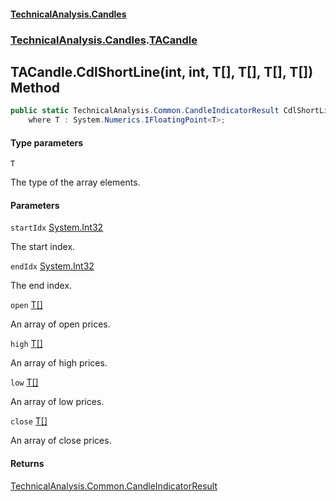 #### [TechnicalAnalysis.Candles](Atypical.TechnicalAnalysis.Candles.md 'Atypical.TechnicalAnalysis.Candles')
### [TechnicalAnalysis.Candles](Atypical.TechnicalAnalysis.Candles.md#TechnicalAnalysis.Candles 'TechnicalAnalysis.Candles').[TACandle](TACandle.md 'TechnicalAnalysis.Candles.TACandle')

## TACandle.CdlShortLine<T>(int, int, T[], T[], T[], T[]) Method

```csharp
public static TechnicalAnalysis.Common.CandleIndicatorResult CdlShortLine<T>(int startIdx, int endIdx, T[] open, T[] high, T[] low, T[] close)
    where T : System.Numerics.IFloatingPoint<T>;
```
#### Type parameters

<a name='TechnicalAnalysis.Candles.TACandle.CdlShortLine_T_(int,int,T[],T[],T[],T[]).T'></a>

`T`

The type of the array elements.
#### Parameters

<a name='TechnicalAnalysis.Candles.TACandle.CdlShortLine_T_(int,int,T[],T[],T[],T[]).startIdx'></a>

`startIdx` [System.Int32](https://docs.microsoft.com/en-us/dotnet/api/System.Int32 'System.Int32')

The start index.

<a name='TechnicalAnalysis.Candles.TACandle.CdlShortLine_T_(int,int,T[],T[],T[],T[]).endIdx'></a>

`endIdx` [System.Int32](https://docs.microsoft.com/en-us/dotnet/api/System.Int32 'System.Int32')

The end index.

<a name='TechnicalAnalysis.Candles.TACandle.CdlShortLine_T_(int,int,T[],T[],T[],T[]).open'></a>

`open` [T](TACandle.CdlShortLine_T_(int,int,T[],T[],T[],T[]).md#TechnicalAnalysis.Candles.TACandle.CdlShortLine_T_(int,int,T[],T[],T[],T[]).T 'TechnicalAnalysis.Candles.TACandle.CdlShortLine<T>(int, int, T[], T[], T[], T[]).T')[[]](https://docs.microsoft.com/en-us/dotnet/api/System.Array 'System.Array')

An array of open prices.

<a name='TechnicalAnalysis.Candles.TACandle.CdlShortLine_T_(int,int,T[],T[],T[],T[]).high'></a>

`high` [T](TACandle.CdlShortLine_T_(int,int,T[],T[],T[],T[]).md#TechnicalAnalysis.Candles.TACandle.CdlShortLine_T_(int,int,T[],T[],T[],T[]).T 'TechnicalAnalysis.Candles.TACandle.CdlShortLine<T>(int, int, T[], T[], T[], T[]).T')[[]](https://docs.microsoft.com/en-us/dotnet/api/System.Array 'System.Array')

An array of high prices.

<a name='TechnicalAnalysis.Candles.TACandle.CdlShortLine_T_(int,int,T[],T[],T[],T[]).low'></a>

`low` [T](TACandle.CdlShortLine_T_(int,int,T[],T[],T[],T[]).md#TechnicalAnalysis.Candles.TACandle.CdlShortLine_T_(int,int,T[],T[],T[],T[]).T 'TechnicalAnalysis.Candles.TACandle.CdlShortLine<T>(int, int, T[], T[], T[], T[]).T')[[]](https://docs.microsoft.com/en-us/dotnet/api/System.Array 'System.Array')

An array of low prices.

<a name='TechnicalAnalysis.Candles.TACandle.CdlShortLine_T_(int,int,T[],T[],T[],T[]).close'></a>

`close` [T](TACandle.CdlShortLine_T_(int,int,T[],T[],T[],T[]).md#TechnicalAnalysis.Candles.TACandle.CdlShortLine_T_(int,int,T[],T[],T[],T[]).T 'TechnicalAnalysis.Candles.TACandle.CdlShortLine<T>(int, int, T[], T[], T[], T[]).T')[[]](https://docs.microsoft.com/en-us/dotnet/api/System.Array 'System.Array')

An array of close prices.

#### Returns
[TechnicalAnalysis.Common.CandleIndicatorResult](https://docs.microsoft.com/en-us/dotnet/api/TechnicalAnalysis.Common.CandleIndicatorResult 'TechnicalAnalysis.Common.CandleIndicatorResult')